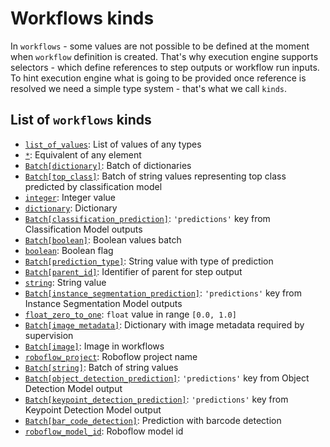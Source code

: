 # Workflows kinds

In `workflows` - some values are not possible to be defined at the moment
when `workflow` definition is created. That's why execution engine supports
selectors - which define references to step outputs or workflow run inputs.
To hint execution engine what is going to be provided once reference is 
resolved we need a simple type system - that's what we call `kinds`.
 
## List of `workflows` kinds
<!--- AUTOGENERATED_KINDS_LIST -->
* [`list_of_values`](/workflows/kinds/list_of_values): List of values of any types
* [`*`](/workflows/kinds/*): Equivalent of any element
* [`Batch[dictionary]`](/workflows/kinds/batch_dictionary): Batch of dictionaries
* [`Batch[top_class]`](/workflows/kinds/batch_top_class): Batch of string values representing top class predicted by classification model
* [`integer`](/workflows/kinds/integer): Integer value
* [`dictionary`](/workflows/kinds/dictionary): Dictionary
* [`Batch[classification_prediction]`](/workflows/kinds/batch_classification_prediction): `'predictions'` key from Classification Model outputs
* [`Batch[boolean]`](/workflows/kinds/batch_boolean): Boolean values batch
* [`boolean`](/workflows/kinds/boolean): Boolean flag
* [`Batch[prediction_type]`](/workflows/kinds/batch_prediction_type): String value with type of prediction
* [`Batch[parent_id]`](/workflows/kinds/batch_parent_id): Identifier of parent for step output
* [`string`](/workflows/kinds/string): String value
* [`Batch[instance_segmentation_prediction]`](/workflows/kinds/batch_instance_segmentation_prediction): `'predictions'` key from Instance Segmentation Model outputs
* [`float_zero_to_one`](/workflows/kinds/float_zero_to_one): `float` value in range `[0.0, 1.0]`
* [`Batch[image_metadata]`](/workflows/kinds/batch_image_metadata): Dictionary with image metadata required by supervision
* [`Batch[image]`](/workflows/kinds/batch_image): Image in workflows
* [`roboflow_project`](/workflows/kinds/roboflow_project): Roboflow project name
* [`Batch[string]`](/workflows/kinds/batch_string): Batch of string values
* [`Batch[object_detection_prediction]`](/workflows/kinds/batch_object_detection_prediction): `'predictions'` key from Object Detection Model output
* [`Batch[keypoint_detection_prediction]`](/workflows/kinds/batch_keypoint_detection_prediction): `'predictions'` key from Keypoint Detection Model output
* [`Batch[bar_code_detection]`](/workflows/kinds/batch_bar_code_detection): Prediction with barcode detection
* [`roboflow_model_id`](/workflows/kinds/roboflow_model_id): Roboflow model id
<!--- AUTOGENERATED_KINDS_LIST -->
